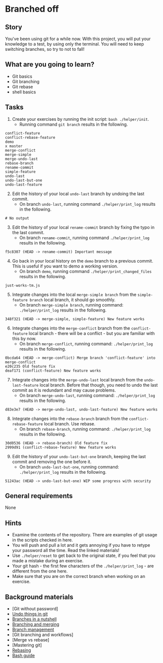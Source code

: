 # Branched off

## Story

You've been using git for a while now. With this project, you will put your
knowledge to a test, by using only the terminal.
You will need to keep switching branches, so try to not to fall!

## What are you going to learn?

- Git basics
- Git branching
- Git rebase
- shell basics

## Tasks

1. Create your exercises by running the init script: `bash ./helper/init`.
    - Running command `git branch` results in the following.
```
conflict-feature
conflict-rebase-feature
demo
x master
merge-conflict
merge-simple
merge-undo-last
rebase-branch
rename-commit
simple-feature
undo-last
undo-last-but-one
undo-last-feature
```

2. Edit the history of your local `undo-last` branch by undoing the last commit.
    - On branch `undo-last`, running command `./helper/print_log` results in the following.
```
# No output
```

3. Edit the history of your local `rename-commit` branch by fixing the typo in the last commit.
    - On branch `rename-commit`, running command `./helper/print_log` results in the following.
```
f5c8307 (HEAD -> rename-commit) Important message
```

4. Go back in your local history on the `demo` branch to a previous commit. This is useful if you want to demo a working version.
    - On branch `demo`, running command `./helper/print_changed_files` results in the following.
```
just-works-tm.js
```

5. Integrate changes into the local `merge-simple branch` from the `simple-feature branch` local branch, it should go smoothly.
    - On branch `merge-simple branch`, running command: `./helper/print_log` results in the following.
```
348f321 (HEAD -> merge-simple, simple-feature) New feature works
```

6. Integrate changes into the `merge-conflict` branch from the `conflict-feature` local branch - there will be a conflict - but you are familiar with this by now.
    - On branch `merge-conflict`, running command: `./helper/print_log` results in the following.
```
0bcda64 (HEAD -> merge-conflict) Merge branch 'conflict-feature' into merge-conflict
e20c235 Old feature fix
deaf171 (conflict-feature) New feature works
```

7. Integrate changes into the `merge-undo-last` local branch from the `undo-last-feature` local branch. Before that though, you need to undo the last commit as it is redundant and may cause problems.
    - On branch `merge-undo-last`, running command: `./helper/print_log` results in the following.
```
d83e3e7 (HEAD -> merge-undo-last, undo-last-feature) New feature works
```

8. Integrate changes into the `rebase-branch` branch from the `conflict-rebase-feature` local branch. Use rebase.
    - On branch `rebase-branch`, running command: `./helper/print_log` results in the following.
```
30d0536 (HEAD -> rebase-branch) Old feature fix
2999d91 (conflict-rebase-feature) New feature works
```

9. Edit the history of your `undo-last-but-one` branch, keeping the last commit and removing the one before it.
    - On branch `undo-last-but-one`, running command: `./helper/print_log` results in the following.
```
51243ac (HEAD -> undo-last-but-one) WIP some progress with security
```

## General requirements

None

## Hints

- Examine the contents of the repository. There are examples of git usage in the scripts checked in here.
- You will push and pull a lot and it gets annoying if you have to retype your password all the time. Read the linked materials!
- Use `./helper/reset` to get back to the original state, if you feel that you made a mistake during an exercise.
- Your git hash - the first few characters of the `./helper/print_log` - are different from the one here.
- Make sure that you are on the correct branch when working on an exercise.

## Background materials

- <i class="far fa-exclamation"></i> [Git without password]
- <i class="far fa-exclamation"></i> [Undo things in git](https://git-scm.com/book/en/v2/Git-Tools-Rewriting-History)
- <i class="far fa-exclamation"></i> [Branches in a nutshell](https://git-scm.com/book/en/v2/Git-Branching-Branches-in-a-Nutshell)
- <i class="far fa-exclamation"></i> [Branching and merging](https://git-scm.com/book/en/v2/Git-Branching-Basic-Branching-and-Merging)
- <i class="far fa-exclamation"></i> [Branch management](https://git-scm.com/book/en/v2/Git-Branching-Branch-Management)
- [Git branching and workflows]
- [Merge vs rebase]
- [Mastering git]
- <i class="far fa-book-open"></i> [Rebasing](https://git-scm.com/book/en/v2/Git-Branching-Rebasing)
- <i class="far fa-book-open"></i> [Bash guide](https://mywiki.wooledge.org/BashGuide)
